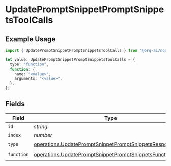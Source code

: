 # UpdatePromptSnippetPromptSnippetsToolCalls

## Example Usage

```typescript
import { UpdatePromptSnippetPromptSnippetsToolCalls } from "@orq-ai/node/models/operations";

let value: UpdatePromptSnippetPromptSnippetsToolCalls = {
  type: "function",
  function: {
    name: "<value>",
    arguments: "<value>",
  },
};
```

## Fields

| Field                                                                                                                                | Type                                                                                                                                 | Required                                                                                                                             | Description                                                                                                                          |
| ------------------------------------------------------------------------------------------------------------------------------------ | ------------------------------------------------------------------------------------------------------------------------------------ | ------------------------------------------------------------------------------------------------------------------------------------ | ------------------------------------------------------------------------------------------------------------------------------------ |
| `id`                                                                                                                                 | *string*                                                                                                                             | :heavy_minus_sign:                                                                                                                   | N/A                                                                                                                                  |
| `index`                                                                                                                              | *number*                                                                                                                             | :heavy_minus_sign:                                                                                                                   | N/A                                                                                                                                  |
| `type`                                                                                                                               | [operations.UpdatePromptSnippetPromptSnippetsResponseType](../../models/operations/updatepromptsnippetpromptsnippetsresponsetype.md) | :heavy_check_mark:                                                                                                                   | N/A                                                                                                                                  |
| `function`                                                                                                                           | [operations.UpdatePromptSnippetPromptSnippetsFunction](../../models/operations/updatepromptsnippetpromptsnippetsfunction.md)         | :heavy_check_mark:                                                                                                                   | N/A                                                                                                                                  |